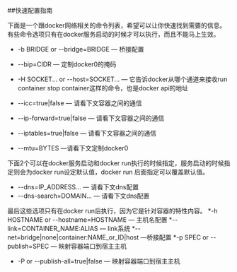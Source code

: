 ##快速配置指南

下面是一个跟docker网络相关的命令列表，希望可以让你快速找到需要的信息。有些命令选项只有在docker服务启动的时候才可以执行，而且不能马上生效。
* -b BRIDGE or --bridge=BRIDGE — 桥接配置
* --bip=CIDR —  定制docker0的掩码
* -H SOCKET... or --host=SOCKET... — 它告诉docker从哪个通道来接收run container  stop 
container这样的命令，也是docker api的地址

* --icc=true|false — 请看下文容器之间的通信
* --ip-forward=true|false — 请看下文容器之间的通信
* --iptables=true|false — 请看下文容器之间的通信
* --mtu=BYTES —请看下文定制docker0

下面2个可以在docker服务启动和docker run执行的时候指定，服务启动的时候指定则会为docker run设定默认值，docker run 后面指定可以覆盖默认值。
* --dns=IP_ADDRESS... — 请看下文dns配置
* --dns-search=DOMAIN... — 请看下文dns配置

最后这些选项只有在docker run后执行，因为它是针对容器的特性内容。
*-h HOSTNAME or --hostname=HOSTNAME — 主机名配置
*--link=CONTAINER_NAME:ALIAS — link系统
*--net=bridge|none|container:NAME_or_ID|host —桥接配置
*-p SPEC or --publish=SPEC — 映射容器端口到宿主主机
* -P or --publish-all=true|false — 映射容器端口到宿主主机